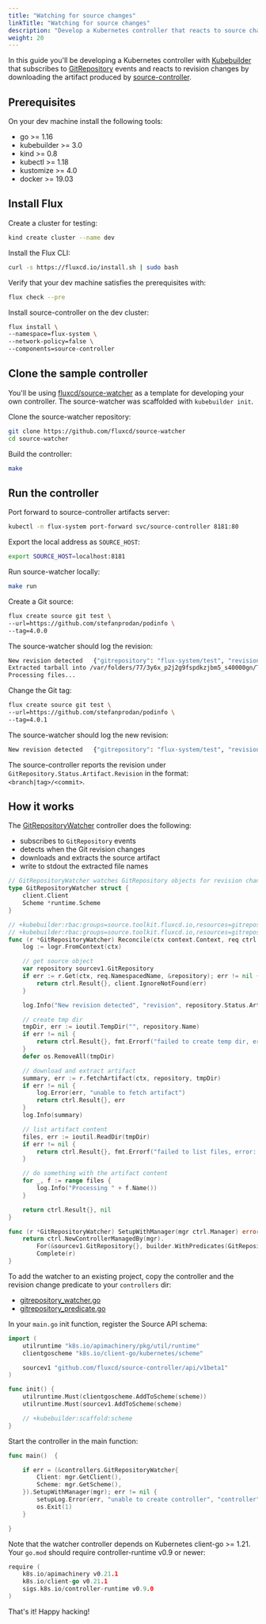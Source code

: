 ```yaml
---
title: "Watching for source changes"
linkTitle: "Watching for source changes"
description: "Develop a Kubernetes controller that reacts to source changes."
weight: 20
---
```


In this guide you'll be developing a Kubernetes controller with
[Kubebuilder](https://github.com/kubernetes-sigs/kubebuilder)
that subscribes to [GitRepository](../components/source/gitrepositories.md)
events and reacts to revision changes by downloading the artifact produced by
[source-controller](../components/source/_index.md).

## Prerequisites

On your dev machine install the following tools:

* go >= 1.16
* kubebuilder >= 3.0
* kind >= 0.8
* kubectl >= 1.18
* kustomize >= 4.0
* docker >= 19.03

## Install Flux

Create a cluster for testing:

```sh
kind create cluster --name dev
```

Install the Flux CLI:

```sh
curl -s https://fluxcd.io/install.sh | sudo bash
```

Verify that your dev machine satisfies the prerequisites with:

```sh
flux check --pre
```

Install source-controller on the dev cluster:

```sh
flux install \
--namespace=flux-system \
--network-policy=false \
--components=source-controller
```

## Clone the sample controller

You'll be using [fluxcd/source-watcher](https://github.com/fluxcd/source-watcher) as
a template for developing your own controller. The source-watcher was scaffolded with `kubebuilder init`.

Clone the source-watcher repository:

```sh
git clone https://github.com/fluxcd/source-watcher
cd source-watcher
```

Build the controller:

```sh
make
```

## Run the controller

Port forward to source-controller artifacts server:

```sh
kubectl -n flux-system port-forward svc/source-controller 8181:80
```

Export the local address as `SOURCE_HOST`:

```sh
export SOURCE_HOST=localhost:8181
```

Run source-watcher locally:

```sh
make run
```

Create a Git source:

```sh
flux create source git test \
--url=https://github.com/stefanprodan/podinfo \
--tag=4.0.0
```

The source-watcher should log the revision:

```sh
New revision detected   {"gitrepository": "flux-system/test", "revision": "4.0.0/ab953493ee14c3c9800bda0251e0c507f9741408"}
Extracted tarball into /var/folders/77/3y6x_p2j2g9fspdkzjbm5_s40000gn/T/test292235827: 123 files, 29 dirs (32.603415ms)
Processing files...
```

Change the Git tag:

```sh
flux create source git test \
--url=https://github.com/stefanprodan/podinfo \
--tag=4.0.1
```

The source-watcher should log the new revision:

```sh
New revision detected   {"gitrepository": "flux-system/test", "revision": "4.0.1/113360052b3153e439a0cf8de76b8e3d2a7bdf27"}
```

The source-controller reports the revision under `GitRepository.Status.Artifact.Revision` in the format: `<branch|tag>/<commit>`.

## How it works

The [GitRepositoryWatcher](https://github.com/fluxcd/source-watcher/blob/main/controllers/gitrepository_watcher.go)
controller does the following:

* subscribes to `GitRepository` events
* detects when the Git revision changes
* downloads and extracts the source artifact
* write to stdout the extracted file names

```go
// GitRepositoryWatcher watches GitRepository objects for revision changes
type GitRepositoryWatcher struct {
	client.Client
	Scheme *runtime.Scheme
}

// +kubebuilder:rbac:groups=source.toolkit.fluxcd.io,resources=gitrepositories,verbs=get;list;watch
// +kubebuilder:rbac:groups=source.toolkit.fluxcd.io,resources=gitrepositories/status,verbs=get
func (r *GitRepositoryWatcher) Reconcile(ctx context.Context, req ctrl.Request) (ctrl.Result, error) {
	log := logr.FromContext(ctx)

	// get source object
	var repository sourcev1.GitRepository
	if err := r.Get(ctx, req.NamespacedName, &repository); err != nil {
		return ctrl.Result{}, client.IgnoreNotFound(err)
	}

	log.Info("New revision detected", "revision", repository.Status.Artifact.Revision)

	// create tmp dir
	tmpDir, err := ioutil.TempDir("", repository.Name)
	if err != nil {
		return ctrl.Result{}, fmt.Errorf("failed to create temp dir, error: %w", err)
	}
	defer os.RemoveAll(tmpDir)

	// download and extract artifact
	summary, err := r.fetchArtifact(ctx, repository, tmpDir)
	if err != nil {
		log.Error(err, "unable to fetch artifact")
		return ctrl.Result{}, err
	}
	log.Info(summary)

	// list artifact content
	files, err := ioutil.ReadDir(tmpDir)
	if err != nil {
		return ctrl.Result{}, fmt.Errorf("failed to list files, error: %w", err)
	}

	// do something with the artifact content
	for _, f := range files {
		log.Info("Processing " + f.Name())
	}

	return ctrl.Result{}, nil
}

func (r *GitRepositoryWatcher) SetupWithManager(mgr ctrl.Manager) error {
	return ctrl.NewControllerManagedBy(mgr).
		For(&sourcev1.GitRepository{}, builder.WithPredicates(GitRepositoryRevisionChangePredicate{})).
		Complete(r)
}
```

To add the watcher to an existing project, copy the controller and the revision change predicate to your `controllers` dir:

* [gitrepository_watcher.go](https://github.com/fluxcd/source-watcher/blob/main/controllers/gitrepository_watcher.go)
* [gitrepository_predicate.go](https://github.com/fluxcd/source-watcher/blob/main/controllers/gitrepository_predicate.go)

In your `main.go` init function, register the Source API schema:

```go
import (
	utilruntime "k8s.io/apimachinery/pkg/util/runtime"
	clientgoscheme "k8s.io/client-go/kubernetes/scheme"

	sourcev1 "github.com/fluxcd/source-controller/api/v1beta1"
)

func init() {
	utilruntime.Must(clientgoscheme.AddToScheme(scheme))
	utilruntime.Must(sourcev1.AddToScheme(scheme)

	// +kubebuilder:scaffold:scheme
}
```

Start the controller in the main function:

```go
func main()  {

	if err = (&controllers.GitRepositoryWatcher{
		Client: mgr.GetClient(),
		Scheme: mgr.GetScheme(),
	}).SetupWithManager(mgr); err != nil {
		setupLog.Error(err, "unable to create controller", "controller", "GitRepositoryWatcher")
		os.Exit(1)
	}

}
```

Note that the watcher controller depends on Kubernetes client-go >= 1.21.
Your `go.mod` should require controller-runtime v0.9 or newer:

```go
require (
    k8s.io/apimachinery v0.21.1
    k8s.io/client-go v0.21.1
    sigs.k8s.io/controller-runtime v0.9.0
)
```

That's it! Happy hacking!
